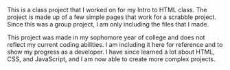 This is a class project that I worked on for my Intro to HTML class. The project is made up of a few simple pages that work for a scrabble project. Since this was a group project, I am only including the files that I made.

This project was made in my sophomore year of college and does not reflect my current coding abilities. I am including it here for reference and to show my progress as a developer. I have since learned a lot about HTML, CSS, and JavaScript, and I am now able to create more complex projects.
